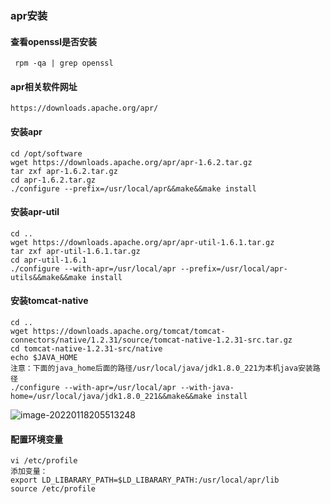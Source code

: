 ### apr安装

#### 查看openssl是否安装

```shell
 rpm -qa | grep openssl
```

#### apr相关软件网址

```
https://downloads.apache.org/apr/
```

#### 安装apr

```shell
cd /opt/software
wget https://downloads.apache.org/apr/apr-1.6.2.tar.gz
tar zxf apr-1.6.2.tar.gz
cd apr-1.6.2.tar.gz
./configure --prefix=/usr/local/apr&&make&&make install
```

#### 安装apr-util

```shell
cd ..
wget https://downloads.apache.org/apr/apr-util-1.6.1.tar.gz
tar zxf apr-util-1.6.1.tar.gz
cd apr-util-1.6.1
./configure --with-apr=/usr/local/apr --prefix=/usr/local/apr-utils&&make&&make install
```

#### 安装tomcat-native

```shell
cd ..
wget https://downloads.apache.org/tomcat/tomcat-connectors/native/1.2.31/source/tomcat-native-1.2.31-src.tar.gz
cd tomcat-native-1.2.31-src/native
echo $JAVA_HOME
注意：下面的java_home后面的路径/usr/local/java/jdk1.8.0_221为本机java安装路径
./configure --with-apr=/usr/local/apr --with-java-home=/usr/local/java/jdk1.8.0_221&&make&&make install
```

![image-20220118205513248](C:\Users\admin\AppData\Roaming\Typora\typora-user-images\image-20220118205513248.png)

#### 配置环境变量

```
vi /etc/profile
添加变量：
export LD_LIBARARY_PATH=$LD_LIBARARY_PATH:/usr/local/apr/lib
source /etc/profile
```




